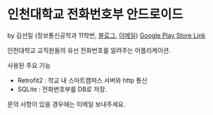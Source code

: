 인천대학교 전화번호부 안드로이드
===
by 김선일 (정보통신공학과 11학번, [블로그](supercartoon.github.io), [이메일](supercartoon@naver.com))
[Google Play Store Link](https://play.google.com/store/apps/details?id=com.tistory.s1s1s1.inu_contact)



인천대학교 교직원들의 유선 전화번호를 알려주는 어플리케이션.

사용된 주요 기능
-	Retrofit2 : 학교 내 스마트캠퍼스 서버와 http 통신
-	SQLite : 전화번호부를 DB로 저장.

문의 사항이 있을 경우에는 이메일 보내주세요.
